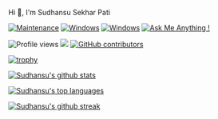 Hi 👋, I'm Sudhansu Sekhar Pati
<br />


[![Maintenance](https://img.shields.io/badge/Maintained%3F-yes-green.svg)](https://GitHub.com/sudhansu143/StrapDown.js/graphs/commit-activity) [![Windows](https://svgshare.com/i/ZhY.svg)](https://svgshare.com/i/ZhY.svg)
[![Windows](https://svgshare.com/i/ZhY.svg)](https://svgshare.com/i/ZhY.svg)
[![Ask Me Anything !](https://img.shields.io/badge/Ask%20me-anything-1abc9c.svg)](https://GitHub.com/sudhansu143/ama)


![Profile views](https://gpvc.arturio.dev/sudhansu143) 
![](https://komarev.com/ghpvc/?username=sudhansu143)
[![GitHub contributors](https://img.shields.io/github/contributors/sudhansu143/badges.svg)](https://GitHub.com/sudhansu143/badges/graphs/contributors/)


[![trophy](https://github-profile-trophy.vercel.app/?username=sudhansu143)](https://github.com/sudhansu143/github-profile-trophy)

[![Sudhansu's github stats](https://github-readme-stats.vercel.app/api?username=sudhansu143&theme=blue-green)](https://github.com/sudhansu143/github-readme-stats)

[![Sudhansu's top languages](https://github-readme-stats.vercel.app/api/top-langs/?username=sudhansu143&theme=blue-green)](https://github.com/sudhansu143/github-readme-stats)

[![Sudhansu's github streak](https://github-readme-streak-stats.herokuapp.com/?user=sudhansu143&theme=blue-green)](https://github.com/sudhansu143/github-readme-streak-stats)




